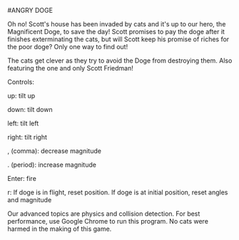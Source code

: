 #ANGRY DOGE

Oh no! Scott's house has been invaded by cats and it's up to our hero, the Magnificent Doge, to save the day! Scott promises to pay the doge after it finishes exterminating the cats, but will Scott keep his promise of riches for the poor doge? Only one way to find out!

The cats get clever as they try to avoid the Doge from destroying them. Also featuring the one and only Scott Friedman!

Controls:

up: tilt up

down: tilt down

left: tilt left

right: tilt right

, (comma): decrease magnitude

. (period): increase magnitude

Enter: fire

r: If doge is in flight, reset position. If doge is at initial position, reset angles and magnitude

Our advanced topics are physics and collision detection. For best performance, use Google Chrome to run this program.
No cats were harmed in the making of this game.
